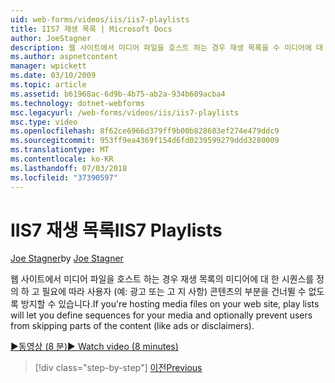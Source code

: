 ```yaml
---
uid: web-forms/videos/iis/iis7-playlists
title: IIS7 재생 목록 | Microsoft Docs
author: JoeStagner
description: 웹 사이트에서 미디어 파일을 호스트 하는 경우 재생 목록을 수 미디어에 대 한 시퀀스를 정의 하 고 필요에 따라 사용자가 t의 부분을 건너뛸 수 없도록 방지 하는 중...
ms.author: aspnetcontent
manager: wpickett
ms.date: 03/10/2009
ms.topic: article
ms.assetid: b61968ac-6d9b-4b75-ab2a-934b609acba4
ms.technology: dotnet-webforms
msc.legacyurl: /web-forms/videos/iis/iis7-playlists
msc.type: video
ms.openlocfilehash: 8f62ce6966d379ff9b00b828683ef274e479ddc9
ms.sourcegitcommit: 953ff9ea4369f154d6fd0239599279ddd3280009
ms.translationtype: MT
ms.contentlocale: ko-KR
ms.lasthandoff: 07/03/2018
ms.locfileid: "37390597"
---
```

<a name="iis7-playlists"></a><span data-ttu-id="6cfdb-103">IIS7 재생 목록</span><span class="sxs-lookup"><span data-stu-id="6cfdb-103">IIS7 Playlists</span></span>
====================
<span data-ttu-id="6cfdb-104">[Joe Stagner](https://github.com/JoeStagner)</span><span class="sxs-lookup"><span data-stu-id="6cfdb-104">by [Joe Stagner](https://github.com/JoeStagner)</span></span>

<span data-ttu-id="6cfdb-105">웹 사이트에서 미디어 파일을 호스트 하는 경우 재생 목록의 미디어에 대 한 시퀀스를 정의 하 고 필요에 따라 사용자 (예: 광고 또는 고 지 사항) 콘텐츠의 부분을 건너뛸 수 없도록 방지할 수 있습니다.</span><span class="sxs-lookup"><span data-stu-id="6cfdb-105">If you're hosting media files on your web site, play lists will let you define sequences for your media and optionally prevent users from skipping parts of the content (like ads or disclaimers).</span></span>

[<span data-ttu-id="6cfdb-106">&#9654;동영상 (8 분)</span><span class="sxs-lookup"><span data-stu-id="6cfdb-106">&#9654; Watch video (8 minutes)</span></span>](https://channel9.msdn.com/Blogs/ASP-NET-Site-Videos/iis7-playlists)

> [!div class="step-by-step"]
> [<span data-ttu-id="6cfdb-107">이전</span><span class="sxs-lookup"><span data-stu-id="6cfdb-107">Previous</span></span>](bit-rate-throttling.md)
